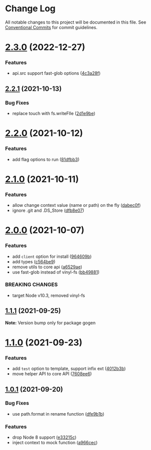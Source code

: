 # Change Log

All notable changes to this project will be documented in this file.
See [Conventional Commits](https://conventionalcommits.org) for commit guidelines.

# [2.3.0](https://github.com/ambar/gogen/compare/v2.2.1...v2.3.0) (2022-12-27)


### Features

* api.src support fast-glob options ([4c3a28f](https://github.com/ambar/gogen/commit/4c3a28f44c2a57defb27f244bd327b61394d6b7b))





## [2.2.1](https://github.com/ambar/gogen/compare/v2.2.0...v2.2.1) (2021-10-13)


### Bug Fixes

* replace touch with fs.writeFIle ([2d1e9be](https://github.com/ambar/gogen/commit/2d1e9be38c081d3c08af1757d990263f67d57dd3))





# [2.2.0](https://github.com/ambar/gogen/compare/v2.1.0...v2.2.0) (2021-10-12)


### Features

* add flag options to run ([81dfbb3](https://github.com/ambar/gogen/commit/81dfbb39f09a83514dddd8caec3fbc1cc59cf1cc))





# [2.1.0](https://github.com/ambar/gogen/compare/v2.0.0...v2.1.0) (2021-10-11)


### Features

* allow change context value (name or path) on the fly ([dabec0f](https://github.com/ambar/gogen/commit/dabec0fec62e34ff790fa8976c25818681d1a2f8))
* ignore .git and .DS_Store ([dfb8e07](https://github.com/ambar/gogen/commit/dfb8e0799d42279a738484afbeb323ef0f2e1f8f))





# [2.0.0](https://github.com/ambar/gogen/compare/v1.1.1...v2.0.0) (2021-10-07)


### Features

* add `client` option for install ([964609b](https://github.com/ambar/gogen/commit/964609b79bc1c1e856f74781ebc8c21fa7e7c481))
* add types ([c564be9](https://github.com/ambar/gogen/commit/c564be98525bcae767d51e3e9d0822eea40e2562))
* remove utils to core api ([a6529ae](https://github.com/ambar/gogen/commit/a6529ae041a7d5d29df9a3344fb64bc92a80dc37))
* use fast-glob instead of vinyl-fs ([bb49881](https://github.com/ambar/gogen/commit/bb49881634cfbd0929a3bbd6cabdd53313ddc59c))


### BREAKING CHANGES

* target Node v10.3, removed vinyl-fs





## [1.1.1](https://github.com/ambar/gogen/compare/v1.1.0...v1.1.1) (2021-09-25)

**Note:** Version bump only for package gogen





# [1.1.0](https://github.com/ambar/gogen/compare/v1.0.1...v1.1.0) (2021-09-23)


### Features

* add `test` option to template, support infix ext ([4012b3b](https://github.com/ambar/gogen/commit/4012b3b3f91aadd860f5311218943d6091061be2))
* move helper API to core API ([7608ee6](https://github.com/ambar/gogen/commit/7608ee62182272cfe228fd7a8310a00530966136))





## [1.0.1](https://github.com/ambar/gogen/compare/v0.0.7...v1.0.1) (2021-09-20)


### Bug Fixes

* use path.format in rename function ([dfe9b1b](https://github.com/ambar/gogen/commit/dfe9b1bf792a83d723a478dcac000d99f37971eb))


### Features

* drop Node 8 support ([e33215c](https://github.com/ambar/gogen/commit/e33215c56e598204794d2dcf402058a941f78e2f))
* inject context to mock function ([a966cec](https://github.com/ambar/gogen/commit/a966cec07fd37fa384c8893010f4bbf7297a3ce7))
